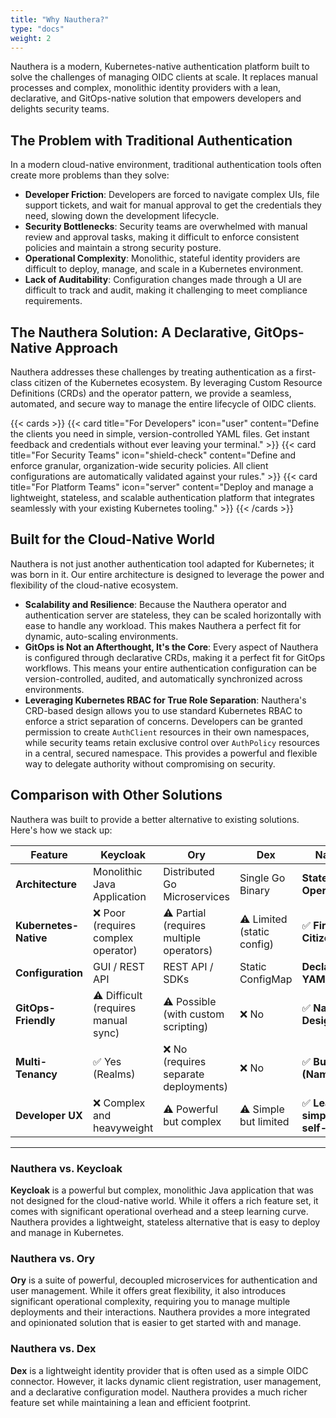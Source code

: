 ```yaml
---
title: "Why Nauthera?"
type: "docs"
weight: 2
---
```


Nauthera is a modern, Kubernetes-native authentication platform built to solve the challenges of managing OIDC clients at scale. It replaces manual processes and complex, monolithic identity providers with a lean, declarative, and GitOps-native solution that empowers developers and delights security teams.

## The Problem with Traditional Authentication

In a modern cloud-native environment, traditional authentication tools often create more problems than they solve:

*   **Developer Friction**: Developers are forced to navigate complex UIs, file support tickets, and wait for manual approval to get the credentials they need, slowing down the development lifecycle.
*   **Security Bottlenecks**: Security teams are overwhelmed with manual review and approval tasks, making it difficult to enforce consistent policies and maintain a strong security posture.
*   **Operational Complexity**: Monolithic, stateful identity providers are difficult to deploy, manage, and scale in a Kubernetes environment.
*   **Lack of Auditability**: Configuration changes made through a UI are difficult to track and audit, making it challenging to meet compliance requirements.

## The Nauthera Solution: A Declarative, GitOps-Native Approach

Nauthera addresses these challenges by treating authentication as a first-class citizen of the Kubernetes ecosystem. By leveraging Custom Resource Definitions (CRDs) and the operator pattern, we provide a seamless, automated, and secure way to manage the entire lifecycle of OIDC clients.

{{< cards >}}
  {{< card title="For Developers" icon="user" content="Define the clients you need in simple, version-controlled YAML files. Get instant feedback and credentials without ever leaving your terminal." >}}
  {{< card title="For Security Teams" icon="shield-check" content="Define and enforce granular, organization-wide security policies. All client configurations are automatically validated against your rules." >}}
  {{< card title="For Platform Teams" icon="server" content="Deploy and manage a lightweight, stateless, and scalable authentication platform that integrates seamlessly with your existing Kubernetes tooling." >}}
{{< /cards >}}

## Built for the Cloud-Native World

Nauthera is not just another authentication tool adapted for Kubernetes; it was born in it. Our entire architecture is designed to leverage the power and flexibility of the cloud-native ecosystem.

*   **Scalability and Resilience**: Because the Nauthera operator and authentication server are stateless, they can be scaled horizontally with ease to handle any workload. This makes Nauthera a perfect fit for dynamic, auto-scaling environments.
*   **GitOps is Not an Afterthought, It's the Core**: Every aspect of Nauthera is configured through declarative CRDs, making it a perfect fit for GitOps workflows. This means your entire authentication configuration can be version-controlled, audited, and automatically synchronized across environments.
*   **Leveraging Kubernetes RBAC for True Role Separation**: Nauthera's CRD-based design allows you to use standard Kubernetes RBAC to enforce a strict separation of concerns. Developers can be granted permission to create `AuthClient` resources in their own namespaces, while security teams retain exclusive control over `AuthPolicy` resources in a central, secured namespace. This provides a powerful and flexible way to delegate authority without compromising on security.

## Comparison with Other Solutions

Nauthera was built to provide a better alternative to existing solutions. Here's how we stack up:

| Feature              | Keycloak                               | Ory                                      | Dex                          | **Nauthera**                               |
| -------------------- | -------------------------------------- | ---------------------------------------- | ---------------------------- | ------------------------------------------ |
| **Architecture**     | Monolithic Java Application            | Distributed Go Microservices             | Single Go Binary             | **Stateless Go Operator**                  |
| **Kubernetes-Native**| ❌ Poor (requires complex operator)    | ⚠️ Partial (requires multiple operators) | ⚠️ Limited (static config)   | ✅ **First-Class Citizen**                 |
| **Configuration**    | GUI / REST API                         | REST API / SDKs                          | Static ConfigMap             | **Declarative YAML CRDs**                  |
| **GitOps-Friendly**  | ⚠️ Difficult (requires manual sync)    | ⚠️ Possible (with custom scripting)      | ❌ No                        | ✅ **Native by Design**                      |
| **Multi-Tenancy**    | ✅ Yes (Realms)                        | ❌ No (requires separate deployments)    | ❌ No                        | ✅ **Built-in (Namespaces)**               |
| **Developer UX**     | ❌ Complex and heavyweight             | ⚠️ Powerful but complex                  | ⚠️ Simple but limited        | ✅ **Lean, simple, and self-service**      |

---

### Nauthera vs. Keycloak

**Keycloak** is a powerful but complex, monolithic Java application that was not designed for the cloud-native world. While it offers a rich feature set, it comes with significant operational overhead and a steep learning curve. Nauthera provides a lightweight, stateless alternative that is easy to deploy and manage in Kubernetes.

### Nauthera vs. Ory

**Ory** is a suite of powerful, decoupled microservices for authentication and user management. While it offers great flexibility, it also introduces significant operational complexity, requiring you to manage multiple deployments and their interactions. Nauthera provides a more integrated and opinionated solution that is easier to get started with and manage.

### Nauthera vs. Dex

**Dex** is a lightweight identity provider that is often used as a simple OIDC connector. However, it lacks dynamic client registration, user management, and a declarative configuration model. Nauthera provides a much richer feature set while maintaining a lean and efficient footprint.
